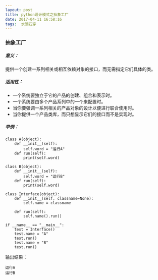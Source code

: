 ```yaml
---
layout: post
title: python设计模式之抽象工厂
date: 2017-04-11 16:58:16
tags:  水滴石穿
---
```

### 抽象工厂

##### 意义：
提供一个创建一系列相关或相互依赖对象的接口，而无需指定它们具体的类。
##### 适用性：
* 一个系统要独立于它的产品的创建、组合和表示时。
* 一个系统要由多个产品系列中的一个来配置时。
* 当你要强调一系列相关的产品对象的设计以便进行联合使用时。
* 当你提供一个产品类库，而只想显示它们的接口而不是实现时。

##### 举例：
```
class A(object):
    def __init__(self):
        self.word = "运行A"
    def run(self):
        print(self.word)

class B(object):
    def __init__(self):
        self.word = "运行B"
    def run(self):
        print(self.word)

class Interface(object):
    def __init__(self, classname=None):
        self.name = classname

    def run(self):
        self.name().run()

if __name__ == "__main__":
    test = Interface()
    test.name = "A"
    test.run()
    test.name = "B"
    test.run()

```

输出结果：

```
运行A
运行B
```
